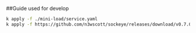 ##Guide used for develop

```sh
k apply -f ./mini-load/service.yaml
k apply -f https://github.com/n3wscott/sockeye/releases/download/v0.7.0/release.yaml
```